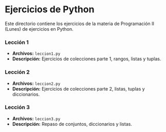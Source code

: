 # Ejercicios de Python

Este directorio contiene los ejercicios de la materia de Programación II (Lunes) de ejercicios en Python.


### Lección 1

-   **Archivos:** `leccion1.py`
-   **Descripción:** Ejercicios de colecciones parte 1, rangos, listas y tuplas.


### Lección 2

-   **Archivos:** `leccion2.py`
-   **Descripción:** Ejercicios de colecciones parte 2, listas, tuplas y diccionarios.

### Lección 3

-   **Archivos:** `leccion3.py`
-   **Descripción:** Repaso de conjuntos, diccionarios y listas.



